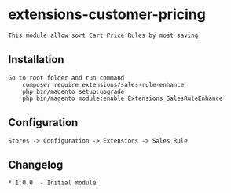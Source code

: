 # extensions-customer-pricing
    This module allow sort Cart Price Rules by most saving 

## Installation
    Go to root folder and run command
        composer require extensions/sales-rule-enhance
        php bin/magento setup:upgrade
        php bin/magento module:enable Extensions_SalesRuleEnhance
        
## Configuration
    Stores -> Configuration -> Extensions -> Sales Rule
        
## Changelog
    * 1.0.0  - Initial module
